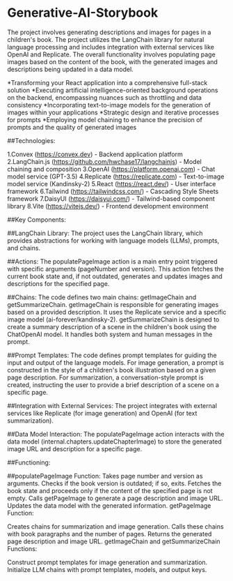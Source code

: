 ﻿# Generative-AI-Storybook
The project involves generating descriptions and images for pages in a children's book. The project utilizes the LangChain library for natural language processing and includes integration with external services like OpenAI and Replicate. The overall functionality involves populating page images based on the content of the book, with the generated images and descriptions being updated in a data model.

*Transforming your React application into a comprehensive full-stack solution
*Executing artificial intelligence-oriented background operations on the backend, encompassing nuances such as throttling and data consistency
*Incorporating text-to-image models for the generation of images within your applications
*Strategic design and iterative processes for prompts
*Employing model chaining to enhance the precision of prompts and the quality of generated images

##Technologies:

1.Convex (https://convex.dev) - Backend application platform
2.LangChain.js (https://github.com/hwchase17/langchainjs) - Model chaining and composition
3.OpenAI (https://platform.openai.com) - Chat model service (GPT-3.5)
4.Replicate (https://replicate.com) - Text-to-image model service (Kandinsky-2)
5.React (https://react.dev/) - User interface framework
6.Tailwind (https://tailwindcss.com/) - Cascading Style Sheets framework
7.DaisyUI (https://daisyui.com/) - Tailwind-based component library
8.Vite (https://vitejs.dev/) - Frontend development environment

##Key Components:

##LangChain Library:
The project uses the LangChain library, which provides abstractions for working with language models (LLMs), prompts, and chains.

##Actions:
The populatePageImage action is a main entry point triggered with specific arguments (pageNumber and version). This action fetches the current book state and, if not outdated, generates and updates images and descriptions for the specified page.

##Chains:
The code defines two main chains: getImageChain and getSummarizeChain.
getImageChain is responsible for generating images based on a provided description. It uses the Replicate service and a specific image model (ai-forever/kandinsky-2).
getSummarizeChain is designed to create a summary description of a scene in the children's book using the ChatOpenAI model. It handles both system and human messages in the prompt.

##Prompt Templates:
The code defines prompt templates for guiding the input and output of the language models.
For image generation, a prompt is constructed in the style of a children's book illustration based on a given page description.
For summarization, a conversation-style prompt is created, instructing the user to provide a brief description of a scene on a specific page.

##Integration with External Services:
The project integrates with external services like Replicate (for image generation) and OpenAI (for text summarization).

##Data Model Interaction:
The populatePageImage action interacts with the data model (internal.chapters.updateChapterImage) to store the generated image URL and description for a specific page.

##Functioning:

##populatePageImage Function:
Takes page number and version as arguments.
Checks if the book version is outdated; if so, exits.
Fetches the book state and proceeds only if the content of the specified page is not empty.
Calls getPageImage to generate a page description and image URL.
Updates the data model with the generated information.
getPageImage Function:

Creates chains for summarization and image generation.
Calls these chains with book paragraphs and the number of pages.
Returns the generated page description and image URL.
getImageChain and getSummarizeChain Functions:

Construct prompt templates for image generation and summarization.
Initialize LLM chains with prompt templates, models, and output keys.

